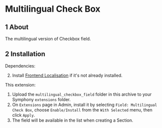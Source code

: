 Multilingual Check Box
======================


## 1 About

The multilingual version of Checkbox field.



## 2 Installation

Dependencies:

2. Install [Frontend Localisation](http://symphonyextensions.com/extensions/frontend_localisation/) if it's not already installed.

This extension:

1. Upload the `multilingual_checkbox_field` folder in this archive to your Symphony `extensions` folder.
2. On `Extensions` page in Admin, install it by selecting `Field: Multilingual Check Box`, choose `Enable/Install` from the `With Selected` menu, then click `Apply`.
3. The field will be available in the list when creating a Section.

